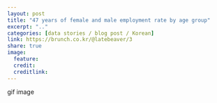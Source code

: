 ```yaml
---
layout: post
title: "47 years of female and male employment rate by age group"
excerpt: ".."
categories: [data stories / blog post / Korean]
link: https://brunch.co.kr/@latebeaver/3
share: true
image:
  feature:
  credit:
  creditlink:
---
```


gif image
